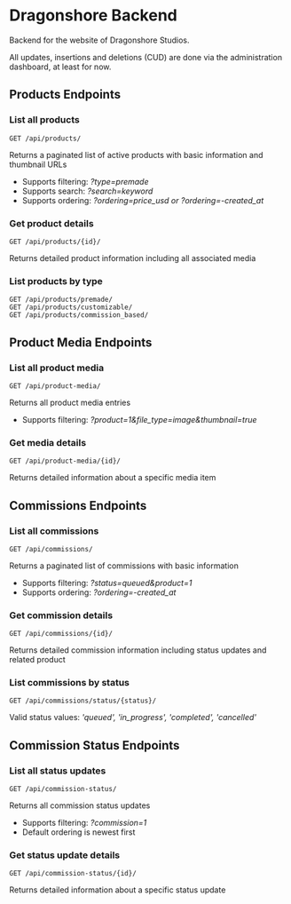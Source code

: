 # Dragonshore Backend

Backend for the website of Dragonshore Studios.

All updates, insertions and deletions (CUD) are done via the administration dashboard, at least for now.


## Products Endpoints

### List all products

```http
GET /api/products/
```
Returns a paginated list of active products with basic information and thumbnail URLs

- Supports filtering: <i>?type=premade</i>
- Supports search: <i>?search=keyword</i>
- Supports ordering: <i>?ordering=price_usd or ?ordering=-created_at</i>


### Get product details

```http
GET /api/products/{id}/
```
Returns detailed product information including all associated media


### List products by type

```http
GET /api/products/premade/
GET /api/products/customizable/
GET /api/products/commission_based/
```



## Product Media Endpoints

### List all product media

```http
GET /api/product-media/
```
Returns all product media entries
- Supports filtering: <i>?product=1&file_type=image&thumbnail=true</i>


### Get media details

```http
GET /api/product-media/{id}/
```
Returns detailed information about a specific media item



## Commissions Endpoints

### List all commissions

```http
GET /api/commissions/
```
Returns a paginated list of commissions with basic information
- Supports filtering: <i>?status=queued&product=1</i>
- Supports ordering: <i>?ordering=-created_at</i>


### Get commission details

```http
GET /api/commissions/{id}/
```
Returns detailed commission information including status updates and related product


### List commissions by status

```http
GET /api/commissions/status/{status}/
```
Valid status values: <i>'queued', 'in_progress', 'completed', 'cancelled'</i>



## Commission Status Endpoints

### List all status updates

```http
GET /api/commission-status/
```
Returns all commission status updates
- Supports filtering: <i>?commission=1</i>
- Default ordering is newest first


### Get status update details

```http
GET /api/commission-status/{id}/
```
Returns detailed information about a specific status update
